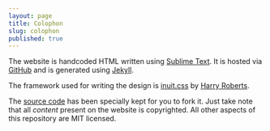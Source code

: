 ```yaml
---
layout: page
title: Colophon
slug: colophon
published: true
---
```


The website is handcoded HTML written using [Sublime Text](http://www.sublimetext.com). It is hosted via [GitHub](https://github.com) and is generated using [Jekyll](https://github.com/mojombo/jekyll).

The framework used for writing the design is [inuit.css](https://github.com/csswizardry/inuit.css) by [Harry Roberts](http://csswizardry.com).

The [source code](https://github.com/aniketpant/aniketpant.github.com) has been specially kept for you to fork it. Just take note that all _content_ present on the website is copyrighted. All other aspects of this repository are MIT licensed.
